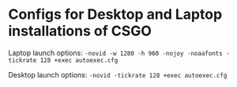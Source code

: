 # Configs for Desktop and Laptop installations of CSGO

Laptop launch options:
`-novid -w 1280 -h 960 -nojoy -noaafonts -tickrate 128 +exec autoexec.cfg`

Desktop launch options:
`-novid -tickrate 128 +exec autoexec.cfg`
